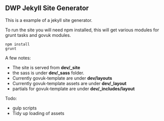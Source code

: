 ## DWP Jekyll Site Generator

This is a example of a jekyll site generator.

To run the site you will need npm installed, this will get various modules for grunt tasks and govuk modules.

```
npm install
grunt
```


A few notes:

- The site is served from **dev/_site**
- the sass is under **dev/_sass** folder.
- Currently govuk-template are under **dev/layouts**
- Currently govuk-template assets are under **dev/_layout**
- partials for govuk-template are under **dev/_includes/layout**


Todo:

- gulp scripts
- Tidy up loading of assets
